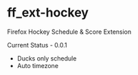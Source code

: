 # ff_ext-hockey
Firefox Hockey Schedule &amp; Score Extension

Current Status - 0.0.1

- Ducks only schedule
- Auto timezone
